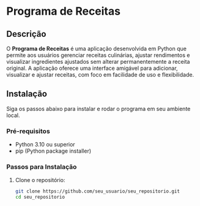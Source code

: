# Programa de Receitas

## Descrição
O **Programa de Receitas** é uma aplicação desenvolvida em Python que permite aos usuários gerenciar receitas culinárias, ajustar rendimentos e visualizar ingredientes ajustados sem alterar permanentemente a receita original. A aplicação oferece uma interface amigável para adicionar, visualizar e ajustar receitas, com foco em facilidade de uso e flexibilidade.

## Instalação
Siga os passos abaixo para instalar e rodar o programa em seu ambiente local.

### Pré-requisitos
- Python 3.10 ou superior
- pip (Python package installer)

### Passos para Instalação
1. Clone o repositório:
   ```bash
   git clone https://github.com/seu_usuario/seu_repositorio.git
   cd seu_repositorio
